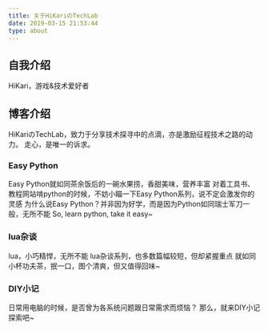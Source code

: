 ```yaml
---
title: 关于HiKariのTechLab
date: 2019-03-15 21:53:44
type: about
---
```


## 自我介绍

HiKari，游戏&技术爱好者

## 博客介绍

HiKariのTechLab，致力于分享技术探寻中的点滴，亦是激励征程技术之路的动力。
走心，是唯一的诉求。

### Easy Python

Easy Python就如同茶余饭后的一碗水果捞，香甜美味，营养丰富
对着工具书、教程网站啃python的时候，不妨小瞄一下Easy Python系列，说不定会激发你的灵感
为什么说Easy Python？并非因为好学，而是因为Python如同瑞士军刀一般，无所不能
So, learn python, take it easy~

### lua杂谈

lua，小巧精悍，无所不能
lua杂谈系列，也多数篇幅较短，但却紧握重点
就如同小杯功夫茶，抿一口，图个清爽，但又值得回味~

### DIY小记

日常用电脑的时候，是否曾为各系统问题跟日常需求而烦恼？
那么，就来DIY小记探索吧~
